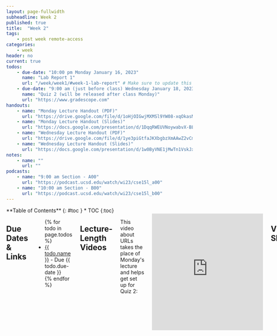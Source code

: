 ```yaml
---
layout: page-fullwidth
subheadline: Week 2
published: true
title:  "Week 2"
tags:
    - post week remote-access
categories:
    - week
header: no
current: true
todos:
    - due-date: "10:00 pm Monday January 16, 2023"
      name: "Lab Report 1"
      url: "/week/week1/#week-1-lab-report" # Make sure to update this link if its not on right page
    - due-date: "9:00 am (just before class) Wednesday January 18, 2023"
      name: "Quiz 2 (will be released after class Monday)"
      url: "https://www.gradescope.com"
handouts:
    - name: "Monday Lecture Handout (PDF)"
      url: "https://drive.google.com/file/d/1oHjOIGwjMXMSl9YW08-xqOkasMp4j9wB"
    - name: "Monday Lecture Handout (Slides)"
      url: "https://docs.google.com/presentation/d/1DqqRWEUVNoywabvX-BLuCXi2TsC-FStCpgHkzFrd7dQ/edit?usp=sharing"
    - name: "Wednesday Lecture Handout (PDF)"
      url: "https://drive.google.com/file/d/1ye3piGtfaJKXbgbzXmAAwZ2vCmt1Mwa4"
    - name: "Wednesday Lecture Handout (Slides)"
      url: "https://docs.google.com/presentation/d/1w0ByVNE1jMwTn1VskJxlmHXS6C-9umFiMe2NKscvZNU/edit?usp=sharing"
notes:
    - name: ""
      url: ""
podcasts:
    - name: "9:00 am Section - A00"
      url: "https://podcast.ucsd.edu/watch/wi23/cse15l_a00"
    - name: "10:00 am Section - B00"
      url: "https://podcast.ucsd.edu/watch/wi23/cse15l_b00"
---
```


<div class="row">
<div class="medium-4 medium-push-8 columns" markdown="1">
<div class="panel radius fixed-toc"  data-options="sticky_on:large" markdown="1">
**Table of Contents**
{: #toc }
*  TOC
{:toc}
</div>
</div><!-- /.medium-4.columns -->

<div class="medium-8 medium-pull-4 columns" markdown="1">

## Due Dates & Links

<ul>
{% for todo in page.todos %}
<li><a href="{{ todo.url }}">{{ todo.name }}</a> - Due {{ todo.due-date }}</li>
{% endfor %}
</ul>

## Lecture-Length Videos

This video about URLs takes the place of Monday's lecture and helps get set up
for Quiz 2:

<iframe width="560" height="315" src="https://www.youtube-nocookie.com/embed/MvUZjQX4yhM?cc_load_policy=1" title="YouTube video player" frameborder="0" allow="accelerometer; autoplay; clipboard-write; encrypted-media; gyroscope; picture-in-picture; web-share" allowfullscreen></iframe>

## Video Shorts

<iframe width="560" height="315" src="https://www.youtube-nocookie.com/embed/8rFJhqzjTZo?cc_load_policy=1" title="YouTube video player" frameborder="0" allow="accelerometer; autoplay; clipboard-write; encrypted-media; gyroscope; picture-in-picture; web-share" allowfullscreen></iframe>

<iframe width="560" height="315" src="https://www.youtube-nocookie.com/embed/BsVXb9eEkDM?cc_load_policy=1" title="YouTube video player" frameborder="0" allow="accelerometer; autoplay; clipboard-write; encrypted-media; gyroscope; picture-in-picture; web-share" allowfullscreen></iframe>

<iframe width="560" height="315" src="https://www.youtube-nocookie.com/embed/FN6K9YvdhTA?cc_load_policy=1" title="YouTube video player" frameborder="0" allow="accelerometer; autoplay; clipboard-write; encrypted-media; gyroscope; picture-in-picture; web-share" allowfullscreen></iframe>

<iframe width="560" height="315" src="https://www.youtube-nocookie.com/embed/ftVNZNL45GU?cc_load_policy=1" title="YouTube video player" frameborder="0" allow="accelerometer; autoplay; clipboard-write; encrypted-media; gyroscope; picture-in-picture; web-share" allowfullscreen></iframe>

## Lecture Materials
<ul>
{% for handout in page.handouts %}
<li><a href="{{handout.url}}">{{handout.name}}</a></li>
{% endfor %}
</ul>

<!-- ### In-class notes
{% for note in page.notes %}
<a href="{{ note.url }}">{{ note.name }}</a>
<iframe src="{{ note.url }}/preview" width="640" height="480" allow="autoplay"></iframe>
{% endfor %} -->

### Links to Podcast
**Note:** Links will require you to log in as a UCSD student
<ul>
{% for link in page.podcasts %} 
<li><a href="{{link.url}}">{{link.name}}</a></li>
{% endfor %}
</ul>

## Lab Tasks

As usual, you can read ahead and are encouraged to prepare! Keep in mind that
the lab isn't guaranteed to be final until the day of the lab, and a lot of the
exercises are collaborative, so you can't truly “finish it ahead of time”.

Today we'll use some of what we learned about URLS to create a **web server**.

### Getting Set Up

#### Downloading Java JDK
If you don't have Java already installed, (CSE 12 students most likely already have) go ahead and download
the latest Java JDK version from this [Orcale](https://www.oracle.com/java/technologies/downloads/) link.

#### Cloning with Github Desktop

There are many ways to download the code from your repository and upload
changes. We will use [Github Desktop](https://desktop.github.com/) to do this
today, and see other options in the future. Even if you have some other
preferred way to do this that you've used before, please do follow the tutorial!
You may learn something new and useful.

Download the [Desktop Client](https://desktop.github.com/) for Github. Install
it, and log in with your Github account. The startup page should look something
like this:

![](/images/github-desktop.png)

Then, you can get the code from your repository in one of several ways:

- On the repository page, there is a `<> Code` button; you can click on that and
choose “Open with Github Desktop”
- From Github Desktop, you can choose “Clone a Repository from the Internet” and
then choose your repository

To test it out, try cloning your lab reports repository. You'll see a message
about cloning, and then see this page:

![](/images/github-after-clone.png)

One thing that I often find a little surprising about this page is that it
doesn't list any files – `index.md` is nowhere to be found here! This is because
Github Desktop (and the underlying tool, `git`) are all about tracking and
recording _changes_; we won't see much in this interface until we make some
edits or create some new files.

Later in the lab, you'll clone another repository and work with it a bit, so
you'll see how this works.

### The `URLHandler` Interface

There's a lot that web servers can do. We will start with a small fragment of
their behavior that is enough to do interesting work. For now we'll focus on
programs that take a URL as input and respond with the text of a web page. We'll
call the part of the program that does this processing a `URLHandler`:

```
interface URLHandler {
  String processRequest(URI uri);
}
```

We'll also use a class that takes a `URLHandler` and starts up the server that
listens for incoming connections.

```
class Server {
  static void start(int port, URLHandler handler) { ... }
}
```

(Note that it says `URI`, not `URL`. There isn't a meaningful difference between
these concepts for our purposes, and all the URIs we work with are also URLs.
Java has [good documentation on
URI](https://docs.oracle.com/javase/8/docs/api/java/net/URI.html). We'll discuss
what a `port` is below.).

We've provided an implementation of a web server that works with this interface here:

[https://github.com/ucsd-cse15l-f22/wavelet](https://github.com/ucsd-cse15l-f22/wavelet)

Everyone in your group should make a **fork** of this repository.

The fork button is on the upper right:

![](/images/fork-button.png)

This makes a copy of the repository on in your Github account. Then, clone the
repository that you forked (not the original!) using Github Desktop, and open it
in Visual Studio Code.

There are two files in this repository:

- `Server.java` – we wrote this and you can treat it as a “black box”, without
understanding its details for today. Of course, you're welcome to read it and
ask questions about it, but we might defer your questions to Piazza, office
hours, or later to focus on the work specific to this lab.
- `NumberServer.java` – this is a program with a `main` method that creates a
`URLHandler` that manages a single number, and uses `Server.java` to start a web
server using that handler.

Read through the code in `NumberServer.java`. Discuss with your partner what you think each line or code block does. 

**Write down in notes** - What questions do you and your partner still have? It’s OK to have open questions at this point! Many will be resolved by the next few sections.

### Building and Running the Server

You can build and run the server on your local computer using these two
commands, from the working directory of the clone of the repository. It should
look like this when it works:

```
⤇ javac Server.java NumberServer.java 
⤇ java NumberServer 4000
Server Started! Visit http://localhost:4000
```

Then, in a browser on your computer, open
[http://localhost:4000](http://localhost:4000). You should see something that
looks like this:

![localhost_4000](/images/localhost_4000.png)

There are a few definitions worth discussing here:

- **Ports**: The `4000` above identifies a specific _port_ that the web server
runs on. This is an extra part of a URL that's often used in development; `4000`
isn't special and you could pick others – you're welcome to try a few in the
thousands; it won't break anything.  Sites on the public web actually use a port
as well, either
[`80`](https://en.wikipedia.org/wiki/Hypertext_Transfer_Protocol_) or
[`443`](https://en.wikipedia.org/wiki/HTTPS), but your browser hides it from you
because it's the default. You're welcome to read about these details, but they
aren't necessary to learn the relevant stuff in this lab.

- **Localhost**: The `localhost` domain refers to _the computer you're on_. So
rather than going out over the internet to send the URL to a particular domain
somewhere else, this page is being handled by the running Java program on your
computer, which we say is “listening” on localhost at port 4000. That work is
what's done in `Server.java` and by Java's `HTTPServer` library.

It's also worth pointing out that the terminal will just sit there without
letting you type more commands while the server is running: it is in an infinite
loop waiting for the next URL request to come in! You can stop the server by
pressing `Ctrl-c` (this works for any terminal command that's in an infinite
loop).

Try out URLs with paths and queries on the running server as described in
`NumberServer.java`. Based on the code, what paths and query combinations do you
think will have interesting effects? Try them out!

Try editing line 11 of `NumberServer.java` to include your name before the number is displayed. Example output: ``` [Your Name]’s number: 3 ```

Because we’ve made a new change to our server, we need to restart the server for those changes to be displayed on the web browser. 
To stop the server, press `Ctrl-C`, then restart the server by running the same commands as earlier that we used to start it (`javac` and `java` commands). 


**Write down in notes** – show a screenshot of trying each of the paths that
provide a response based on your reading of `NumberServer.java`. There should be
4: the root path, one for incrementing, one for adding by a specific count, and
one that shows an error.

### Run the Server on a Remote Computer

Next, log into your course account on `ieng6`. Then run this command:

```
git clone <your-repository-url-for-your-fork>
```

Feel free to ask your lab tutor for help doing this, and
there might even be strategies that you can find as a group that make it easier
to get the code onto the server! However you do it, make note of how you copied,
built, and ran the code. (**HINT:** Take a look at some of the commands shown in this week's lecture material for tips on how to copy files over.)

Note that there are only 3 ieng6 computers (you'll see that you've connected to
`ieng6-201`, `ieng6-202`, or `ieng6-203` in the prompt), which presents a
problem – each one only has one port `4000`. If multiple people try to use the
same port at the same time on the same computer, there will be an error:

```
[cs15lwi23@ieng6-202]:wavelet:123$ java NumberServer 4000
Exception in thread "main" java.net.BindException: Address already in use
        at sun.nio.ch.Net.bind0(Native Method)
        at sun.nio.ch.Net.bind(Net.java:461)
        at sun.nio.ch.Net.bind(Net.java:453)
```
{: .remote}

So you can't *all* use port `4000`. If you want something unique for this lab
you can use `6000` + the number of the machine you're sitting in front of if in
room B260, and `7000` + that number if in room B270. Or experiment!

The cool thing about running it on these computers is you can access it from
other computers! After starting the server, you can load your web page from
other places! For example, if you're on `ieng6-201.ucsd.edu` running on port
1234, you can open `http://ieng6-201.ucsd.edu:1234` from another computer in the
lab or your laptop to see the output of the running server (this only works from
the UCSD network, so that means you'd need to be on the UCSD-Protected network).
Neat – you've deployed a web server!

**Write down in notes** - Take some screenshots of loading your web server running
on `ieng6`, and the commands you used to copy it over and run it. Did people
have different strategies?

**Write down in notes** - Team up with another member of your group that you haven't worked with yet.
Get their server URL and port number, and access their number server on
***your*** computer (**HINT**: You may want to share the URL and port number on
your group's Google Doc). Take a screenshot of ***your*** computer loading a webpage of
***their*** server, which should show the current number and their
name. Was their web server running on the same `ieng6` machine as yours? The same port?
<!-- Joe's answer: It’s stored on the heap as a field in a NumberServer object in the a Java process owned by cs15lwi23zz running on ieng6-201. -->

**Write down in notes** – If you have multiple browsers on different computers
all incrementing the number on one web server, do they all see one anothers'
increments? As accurately as possible, describe where the number is stored.

**Write down in notes** Brainstorm a little bit. Now that you have the ability
to make a web server, what are some ideas for other applications you could
create? Think about things you could plausibly build with your knowledge of Java
plus this server interface.  What else might you need to go further?

### Make the Simplest “Search Engine”

Make a new file called `SearchEngine.java`. In it, implement a web server (like
`NumberServer.java`) that tracks a list of strings. It should support a path for
_adding_ a new string to the list, and a path for _querying_ the list of strings
and returning a list of all strings that have a given substring.

Examples of paths/queries:

```
/add?s=anewstringtoadd

/add?s=pineapple

/add?s=apple

/search?s=app
(would return pineapple and apple)
```

Discuss with your partner how you plan to add a new string to the list, query for it, and return a list of all strings with the given substring (as described above).

When you've implemented this (and even if you don't finish), push a copy of your
new server to your Github repository; we will use it and improve on it in future
labs.

**Write down in notes** – when you have something you want to share for your
search server, share the machine and port with others and try out one another's
servers! Can you have one person add some words that another person searches
for? As accurately as possible, describe where each list of strings is stored.


</div>